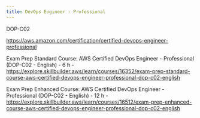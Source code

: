 ```yaml
---
title: DevOps Engineer - Professional
---
```


DOP-C02

https://aws.amazon.com/certification/certified-devops-engineer-professional

Exam Prep Standard Course: AWS Certified DevOps Engineer - Professional (DOP-C02 - English) - 6 h - https://explore.skillbuilder.aws/learn/courses/16352/exam-prep-standard-course-aws-certified-devops-engineer-professional-dop-c02-english

Exam Prep Enhanced Course: AWS Certified DevOps Engineer - Professional (DOP-C02 - English) - 12 h - https://explore.skillbuilder.aws/learn/courses/16512/exam-prep-enhanced-course-aws-certified-devops-engineer-professional-dop-c02-english
